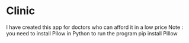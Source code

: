 # Clinic
I have created this app for doctors who can afford it in a low price
Note : you need to install Pilow in Python to run the program
pip install Pillow
